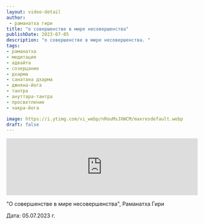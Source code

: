 ```yaml
---
layout: video-detail
author:
 - раманатха гири
title: "о совершенстве в мире несовершенства"
publishDate: 2023-07-05
description: "о совершенстве в мире несовершенства. "
tags: 
- раманатха
- медитация
- адвайта
- созерцание
- дхарма
- санатана дхарма
- джняна-йога
- тантра
- ануттара-тантра
- просветление
- чакра-йога

image: https://i.ytimg.com/vi_webp/nRouMsJXWCM/maxresdefault.webp
draft: false
---
```


<iframe width="100%" src="https://www.youtube.com/embed/nRouMsJXWCM" frameborder="0" allowfullscreen=""></iframe> 

 "О совершенстве в мире несовершенства", Раманатха Гири

 Дата: 05.07.2023 г.

  

 